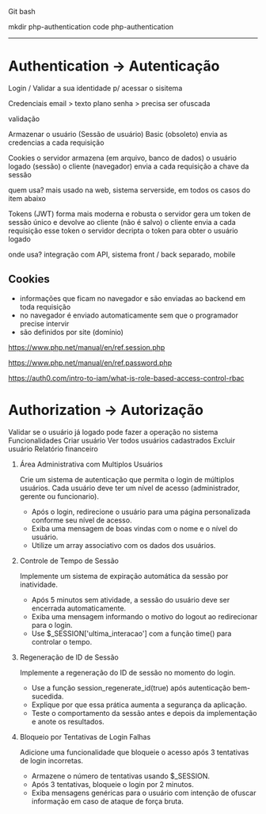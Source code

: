Git bash

mkdir php-authentication
code php-authentication

---

# Authentication -> Autenticação
Login / Validar a sua identidade p/ acessar o sisitema

Credenciais
 email > texto plano
 senha > precisa ser ofuscada

 validação

Armazenar o usuário (Sessão de usuário)
 Basic (obsoleto)
  envia as credencias a cada requisição
 
 Cookies
  o servidor armazena (em arquivo, banco de dados) o usuário logado (sessão)
  o cliente (navegador) envia a cada requisição a chave da sessão
  
  quem usa?
   mais usado na web, sistema serverside, em todos os casos do item abaixo

 Tokens (JWT)
  forma mais moderna e robusta
  o servidor gera um token de sessão único e devolve ao cliente (não é salvo)
  o cliente envia a cada requisição esse token
  o servidor decripta o token para obter o usuário logado

  onde usa?
   integração com API, sistema front / back separado, mobile

## Cookies

- informações que ficam no navegador e são enviadas ao backend em toda requisição
- no navegador é enviado automaticamente sem que o programador precise intervir
- são definidos por site (domínio)
 
https://www.php.net/manual/en/ref.session.php

https://www.php.net/manual/en/ref.password.php

https://auth0.com/intro-to-iam/what-is-role-based-access-control-rbac



# Authorization -> Autorização
Validar se o usuário já logado pode fazer a operação no sistema
Funcionalidades
  Criar usuário
  Ver todos usuários cadastrados
  Excluir usuário
  Relatório financeiro





1. Área Administrativa com Multiplos Usuários

    Crie um sistema de autenticação que permita o login de múltiplos usuários. Cada usuário deve ter um nível de acesso (administrador, gerente ou funcionario).

    - Após o login, redirecione o usuário para uma página personalizada conforme seu nível de acesso.
    - Exiba uma mensagem de boas vindas com o nome e o nível do usuário.
    - Utilize um array associativo com os dados dos usuários.

2. Controle de Tempo de Sessão

    Implemente um sistema de expiração automática da sessão por inatividade.

    - Após 5 minutos sem atividade, a sessão do usuário deve ser encerrada automaticamente.
    - Exiba uma mensagem informando o motivo do logout ao redirecionar para o login.
    - Use $_SESSION['ultima_interacao'] com a função time() para controlar o tempo.

3. Regeneração de ID de Sessão
    
    Implemente a regeneração do ID de sessão no momento do login.

    - Use a função session_regenerate_id(true) após autenticação bem-sucedida.
    - Explique por que essa prática aumenta a segurança da aplicação.
    - Teste o comportamento da sessão antes e depois da implementação e anote os resultados.

4. Bloqueio por Tentativas de Login Falhas

    Adicione uma funcionalidade que bloqueie o acesso após 3 tentativas de login incorretas.

    - Armazene o número de tentativas usando $_SESSION.
    - Após 3 tentativas, bloqueie o login por 2 minutos.
    - Exiba mensagens genéricas para o usuário com intenção de ofuscar informação em caso de ataque de força bruta.
